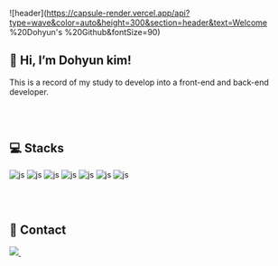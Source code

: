 ![header](https://capsule-render.vercel.app/api?type=wave&color=auto&height=300&section=header&text=Welcome %20Dohyun's %20Github&fontSize=90)

## 👋 Hi, I’m Dohyun kim!

This is a record of my study to develop into a front-end and back-end developer.

<br><br>
## 💻 Stacks
![js](https://img.shields.io/badge/JavaScript-F7DF1E?style=for-the-badge&logo=JavaScript&logoColor=white)
![js](https://img.shields.io/badge/CSS3-1572B6?style=for-the-badge&logo=css3&logoColor=white) 
![js](https://img.shields.io/badge/HTML5-E34F26?style=for-the-badge&logo=html5&logoColor=white) 
![js](https://img.shields.io/badge/Java-ED8B00?style=for-the-badge&logo=openjdk&logoColor=white) 
![js](https://img.shields.io/badge/Spring-6DB33F?style=for-the-badge&logo=spring&logoColor=white) 
![js](https://img.shields.io/badge/Oracle-F80000?style=for-the-badge&logo=Oracle&logoColor=white) 
![js](https://img.shields.io/badge/React-20232A?style=for-the-badge&logo=react&logoColor=61DAFB) 

<br><br>
## 📩 Contact
<div>
 <a href="mailto:ehgus4651@gmail.com">
    <img
      src="https://img.shields.io/badge/ehgus4651@gmail.com-D14836?style=for-the-badge&logo=gmail&logoColor=white"/>&nbsp
  </a>
</div>


        




